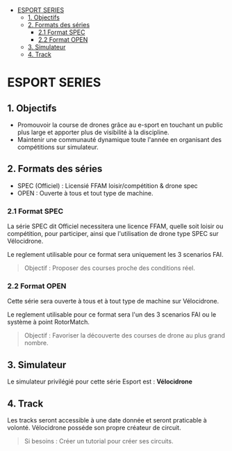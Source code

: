 <!-- TOC -->

- [ESPORT SERIES](#esport-series)
  - [1. Objectifs](#1-objectifs)
  - [2. Formats des séries](#2-formats-des-s%c3%a9ries)
    - [2.1 Format SPEC](#21-format-spec)
    - [2.2 Format OPEN](#22-format-open)
  - [3. Simulateur](#3-simulateur)
  - [4. Track](#4-track)

<!-- /TOC -->

# ESPORT SERIES

## 1. Objectifs

- Promouvoir la course de drones grâce au e-sport en touchant un public plus large et apporter plus de visibilité à la discipline.
- Maintenir une communauté dynamique toute l'année en organisant des compétitions sur simulateur.

## 2. Formats des séries

- SPEC (Officiel) : Licensié FFAM loisir/compétition & drone spec
- OPEN : Ouverte à tous et tout type de machine.

### 2.1 Format SPEC

La série SPEC dit Officiel necessitera une licence FFAM, quelle soit loisir ou compétition, pour participer, ainsi que l'utilisation de drone type SPEC sur Vélocidrone.

Le reglement utilisable pour ce format sera uniquement les 3 scenarios FAI.

> Objectif : Proposer des courses proche des conditions réel.

### 2.2 Format OPEN

Cette série sera ouverte à tous et à tout type de machine sur Vélocidrone.

Le reglement utilisable pour ce format sera l'un des 3 scenarios FAI ou le système à point RotorMatch.

> Objectif : Favoriser la découverte des courses de drone au plus grand nombre.

## 3. Simulateur

Le simulateur privilégié pour cette série Esport est : **Vélocidrone**

## 4. Track

Les tracks seront accessible à une date donnée et seront praticable à volonté.
Vélocidrone posséde son propre créateur de circuit.

> Si besoins : Créer un tutorial pour créer ses circuits.
